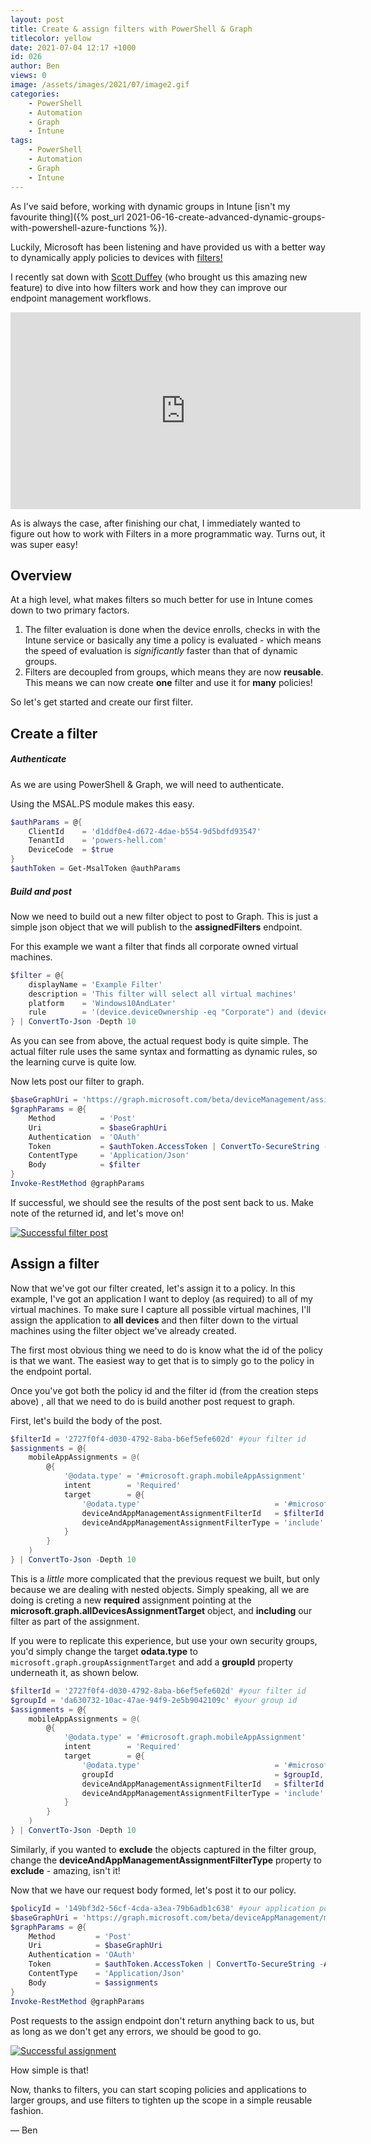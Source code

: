 ```yaml
---
layout: post
title: Create & assign filters with PowerShell & Graph
titlecolor: yellow
date: 2021-07-04 12:17 +1000
id: 026
author: Ben
views: 0
image: /assets/images/2021/07/image2.gif
categories:
    - PowerShell
    - Automation
    - Graph
    - Intune
tags:
    - PowerShell
    - Automation
    - Graph
    - Intune
---
```


As I've said before, working with dynamic groups in Intune [isn't my favourite thing]({% post_url 2021-06-16-create-advanced-dynamic-groups-with-powershell-azure-functions %}).

Luckily, Microsoft has been listening and have provided us with a better way to dynamically apply policies to devices with [filters!](https://docs.microsoft.com/en-us/mem/intune/fundamentals/filters)

<!--more-->

I recently sat down with [Scott Duffey](https://twitter.com/scottduf) (who brought us this amazing new feature) to dive into how filters work and how they can improve our endpoint management workflows.

<div class="video-container">
<iframe width="560" height="315" src="https://www.youtube.com/embed/_UuMfbvY8hw" title="YouTube video player" frameborder="0" allow="accelerometer; autoplay; clipboard-write; encrypted-media;" allowfullscreen></iframe>
</div>

As is always the case, after finishing our chat, I immediately wanted to figure out how to work with Filters in a more programmatic way. Turns out, it was super easy!

## Overview

At a high level, what makes filters so much better for use in Intune comes down to two primary factors.

1. The filter evaluation is done when the device enrolls, checks in with the Intune service or basically any time a policy is evaluated - which means the speed of evaluation is *significantly* faster than that of dynamic groups.
2. Filters are decoupled from groups, which means they are now **reusable**. This means we can now create **one** filter and use it for **many** policies!

So let's get started and create our first filter.

## Create a filter

##### Authenticate

As we are using PowerShell & Graph, we will need to authenticate.

Using the MSAL.PS module makes this easy.

```PowerShell
$authParams = @{
    ClientId    = 'd1ddf0e4-d672-4dae-b554-9d5bdfd93547'
    TenantId    = 'powers-hell.com'
    DeviceCode  = $true
}
$authToken = Get-MsalToken @authParams
```

##### Build and post

Now we need to build out a new filter object to post to Graph. This is just a simple json object that we will publish to the **assignedFilters** endpoint.

For this example we want a filter that finds all corporate owned virtual machines.

```PowerShell
$filter = @{
    displayName = 'Example Filter'
    description = 'This filter will select all virtual machines'
    platform    = 'Windows10AndLater'
    rule        = '(device.deviceOwnership -eq "Corporate") and (device.model -startsWith "Virtual Machine")'
} | ConvertTo-Json -Depth 10
```
As you can see from above, the actual request body is quite simple. The actual filter rule uses the same syntax and formatting as dynamic rules, so the learning curve is quite low.

Now lets post our filter to graph.

```PowerShell
$baseGraphUri = 'https://graph.microsoft.com/beta/deviceManagement/assignmentFilters'
$graphParams = @{
    Method          = 'Post'
    Uri             = $baseGraphUri
    Authentication  = 'OAuth'
    Token           = $authToken.AccessToken | ConvertTo-SecureString -AsPlainText -Force
    ContentType     = 'Application/Json'
    Body            = $filter
}
Invoke-RestMethod @graphParams
```

If successful, we should see the results of the post sent back to us. Make note of the returned id, and let's move on!

[![Successful filter post](/assets/images/2021/07/image1.gif)](/assets/images/2021/07/image1.gif "Successful filter post")

## Assign a filter

Now that we've got our filter created, let's assign it to a policy. In this example, I've got an application I want to deploy (as required) to all of my virtual machines. To make sure I capture all possible virtual machines, I'll assign the application to **all devices** and then filter down to the virtual machines using the filter object we've already created.

The first most obvious thing we need to do is know what the id of the policy is that we want. The easiest way to get that is to simply go to the policy in the endpoint portal.

Once you've got both the policy id and the filter id (from the creation steps above) , all that we need to do is build another post request to graph.

First, let's build the body of the post.

```PowerShell
$filterId = '2727f0f4-d030-4792-8aba-b6ef5efe602d' #your filter id
$assignments = @{
    mobileAppAssignments = @(
        @{
            '@odata.type' = '#microsoft.graph.mobileAppAssignment'
            intent        = 'Required'
            target        = @{
                '@odata.type'                              = '#microsoft.graph.allDevicesAssignmentTarget'
                deviceAndAppManagementAssignmentFilterId   = $filterId
                deviceAndAppManagementAssignmentFilterType = 'include'
            }
        }
    )
} | ConvertTo-Json -Depth 10
```

This is a *little* more complicated that the previous request we built, but only because we are dealing with nested objects. Simply speaking, all we are doing is creting a new **required** assignment pointing at the **microsoft.graph.allDevicesAssignmentTarget** object, and **including** our filter as part of the assignment.

If you were to replicate this experience, but use your own security groups, you'd simply change the target **odata.type** to `microsoft.graph.groupAssignmentTarget` and add a **groupId** property underneath it, as shown below.

```PowerShell
$filterId = '2727f0f4-d030-4792-8aba-b6ef5efe602d' #your filter id
$groupId = 'da630732-10ac-47ae-94f9-2e5b9042109c' #your group id
$assignments = @{
    mobileAppAssignments = @(
        @{
            '@odata.type' = '#microsoft.graph.mobileAppAssignment'
            intent        = 'Required'
            target        = @{
                '@odata.type'                              = '#microsoft.graph.groupAssignmentTarget',
                groupId                                    = $groupId,
                deviceAndAppManagementAssignmentFilterId   = $filterId
                deviceAndAppManagementAssignmentFilterType = 'include'
            }
        }
    )
} | ConvertTo-Json -Depth 10
```

Similarly, if you wanted to **exclude** the objects captured in the filter group, change the **deviceAndAppManagementAssignmentFilterType** property to **exclude** - amazing, isn't it!

Now that we have our request body formed, let's post it to our policy.

```PowerShell
$policyId = '149bf3d2-56cf-4cda-a3ea-79b6adb1c638' #your application policy id
$baseGraphUri = 'https://graph.microsoft.com/beta/deviceAppManagement/mobileApps/{0}/assign' -f $policyId
$graphParams = @{
    Method         = 'Post'
    Uri            = $baseGraphUri
    Authentication = 'OAuth'
    Token          = $authToken.AccessToken | ConvertTo-SecureString -AsPlainText -Force
    ContentType    = 'Application/Json'
    Body           = $assignments
}
Invoke-RestMethod @graphParams
```

Post requests to the assign endpoint don't return anything back to us, but as long as we don't get any errors, we should be good to go.

[![Successful assignment](/assets/images/2021/07/image2.gif)](/assets/images/2021/07/image2.gif "Successful assignment")

How simple is that!

Now, thanks to filters, you can start scoping policies and applications to larger groups, and use filters to tighten up the scope in a simple reusable fashion.

— Ben
